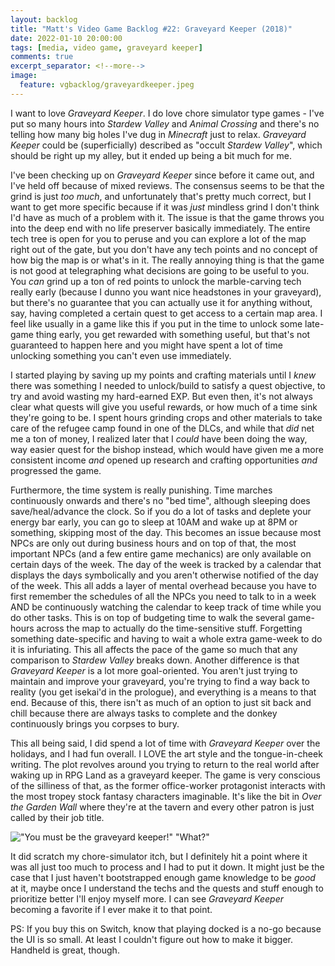 ```yaml
---
layout: backlog
title: "Matt's Video Game Backlog #22: Graveyard Keeper (2018)"
date: 2022-01-10 20:00:00
tags: [media, video game, graveyard keeper]
comments: true
excerpt_separator: <!--more-->
image:
  feature: vgbacklog/graveyardkeeper.jpeg
---
```


I want to love _Graveyard Keeper_. I do love chore simulator type games - I've put so many hours into _Stardew Valley_ and _Animal Crossing_ and there's no telling how many big holes I've dug in _Minecraft_ just to relax. _Graveyard Keeper_ could be (superficially) described as "occult _Stardew Valley_", which should be right up my alley, but it ended up being a bit much for me.

I've been checking up on _Graveyard Keeper_ since before it came out, and I've held off because of mixed reviews. The consensus seems to be that the grind is just _too much_, and unfortunately that's pretty much correct, but I want to get more specific because if it was _just_ mindless grind I don't think I'd have as much of a problem with it. The issue is that the game throws you into the deep end with no life preserver basically immediately. The entire tech tree is open for you to peruse and you can explore a lot of the map right out of the gate, but you don't have any tech points and no concept of how big the map is or what's in it. The really annoying thing is that the game is not good at telegraphing what decisions are going to be useful to you. You _can_ grind up a ton of red points to unlock the marble-carving tech really early (because I dunno you want nice headstones in your graveyard), but there's no guarantee that you can actually use it for anything without, say, having completed a certain quest to get access to a certain map area. I feel like usually in a game like this if you put in the time to unlock some late-game thing early, you get rewarded with something useful, but that's not guaranteed to happen here and you might have spent a lot of time unlocking something you can't even use immediately.

I started playing by saving up my points and crafting materials until I _knew_ there was something I needed to unlock/build to satisfy a quest objective, to try and avoid wasting my hard-earned EXP. But even then, it's not always clear what quests will give you useful rewards, or how much of a time sink they're going to be. I spent hours grinding crops and other materials to take care of the refugee camp found in one of the DLCs, and while that _did_ net me a ton of money, I realized later that I _could_ have been doing the way, way easier quest for the bishop instead, which would have given me a more consistent income _and_ opened up research and crafting opportunities _and_ progressed the game.

Furthermore, the time system is really punishing. Time marches continuously onwards and there's no "bed time", although sleeping does save/heal/advance the clock. So if you do a lot of tasks and deplete your energy bar early, you can go to sleep at 10AM and wake up at 8PM or something, skipping most of the day. This becomes an issue because most NPCs are only out during business hours and on top of that, the most important NPCs (and a few entire game mechanics) are only available on certain days of the week. The day of the week is tracked by a calendar that displays the days symbolically and you aren't otherwise notified of the day of the week. This all adds a layer of mental overhead because you have to first remember the schedules of all the NPCs you need to talk to in a week AND be continuously watching the calendar to keep track of time while you do other tasks. This is on top of budgeting time to walk the several game-hours across the map to actually do the time-sensitive stuff. Forgetting something date-specific and having to wait a whole extra game-week to do it is infuriating. This all affects the pace of the game so much that any comparison to _Stardew Valley_ breaks down. Another difference is that _Graveyard Keeper_ is a lot more goal-oriented. You aren't just trying to maintain and improve your graveyard, you're trying to find a way back to reality (you get isekai'd in the prologue), and everything is a means to that end. Because of this, there isn't as much of an option to just sit back and chill because there are always tasks to complete and the donkey continuously brings you corpses to bury.

This all being said, I did spend a lot of time with _Graveyard Keeper_ over the holidays, and I had fun overall. I LOVE the art style and the tongue-in-cheek writing. The plot revolves around you trying to return to the real world after waking up in RPG Land as a graveyard keeper. The game is very conscious of the silliness of that, as the former office-worker protagonist interacts with the most tropey stock fantasy characters imaginable. It's like the bit in _Over the Garden Wall_ where they're at the tavern and every other patron is just called by their job title.

!["You must be the graveyard keeper!" "What?"](../../../img/vgbacklog/imthehighwayman.webp)

It did scratch my chore-simulator itch, but I definitely hit a point where it was all just too much to process and I had to put it down. It might just be the case that I just haven't bootstrapped enough game knowledge to be _good_ at it, maybe once I understand the techs and the quests and stuff enough to prioritize better I'll enjoy myself more. I can see _Graveyard Keeper_ becoming a favorite if I ever make it to that point.

PS: If you buy this on Switch, know that playing docked is a no-go because the UI is so small. At least I couldn't figure out how to make it bigger. Handheld is great, though.
